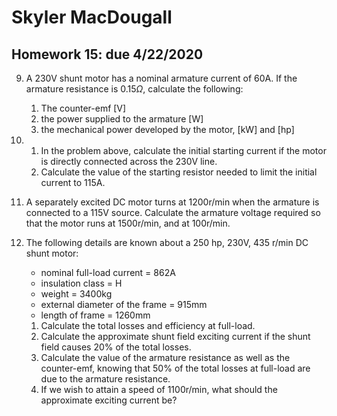 # Skyler MacDougall

## Homework 15: due 4/22/2020

9. A 230V shunt motor has a nominal armature current of 60A. If the armature resistance is $0.15\Omega$, calculate the following:
    1. The counter-emf [V]
    2. the power supplied to the armature [W]
    3. the mechanical power developed by the motor, [kW] and [hp]
10.  
    1. In the problem above, calculate the initial starting current if the motor is directly connected across the 230V line.
    2. Calculate the value of the starting resistor needed to limit the initial current to 115A.



12. A separately excited DC motor turns at 1200r/min when the armature is connected to a 115V source. Calculate the armature voltage required so that the motor runs at 1500r/min, and at 100r/min.

13. The following details are known about a 250 hp, 230V, 435 r/min DC shunt motor:

    - nominal full-load current = 862A
    - insulation class = H
    - weight = 3400kg
    - external diameter of the frame = 915mm
    - length of frame = 1260mm

    1. Calculate the total losses and efficiency at full-load.
    2. Calculate the approximate shunt field exciting current if the shunt field causes 20% of the total losses.
    3. Calculate the value of the armature resistance as well as the counter-emf, knowing that 50% of the total losses at full-load are due to the armature resistance.
    4. If we wish to attain a speed of 1100r/min, what should the approximate exciting current be?